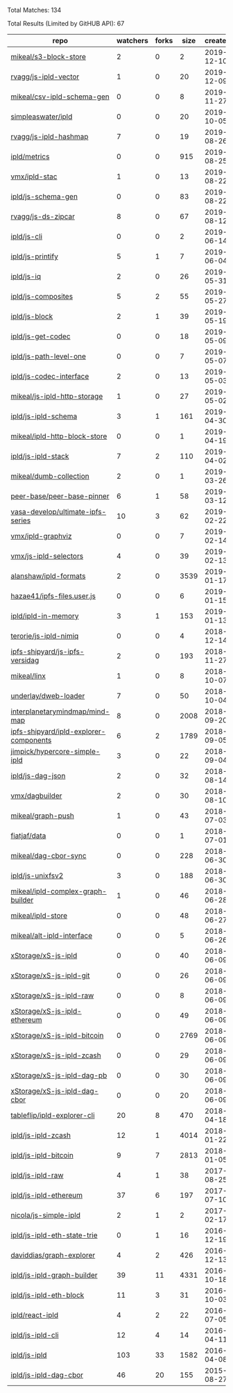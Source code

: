 Total Matches: 134

Total Results (Limited by GitHUB API): 67

| repo | watchers | forks | size | created | pushed |
| ---- | -------- | ----- | ---- | ------- | ------ |
| [mikeal/s3-block-store](https://github.com/mikeal/s3-block-store)| 2 | 0 | 2| 2019-12-10 | 2019-12-10 |
| [rvagg/js-ipld-vector](https://github.com/rvagg/js-ipld-vector)| 1 | 0 | 20| 2019-12-09 | 2019-12-09 |
| [mikeal/csv-ipld-schema-gen](https://github.com/mikeal/csv-ipld-schema-gen)| 0 | 0 | 8| 2019-11-27 | 2019-12-03 |
| [simpleaswater/ipld](https://github.com/simpleaswater/ipld)| 0 | 0 | 20| 2019-10-05 | 2019-12-08 |
| [rvagg/js-ipld-hashmap](https://github.com/rvagg/js-ipld-hashmap)| 7 | 0 | 19| 2019-08-26 | 2019-08-28 |
| [ipld/metrics](https://github.com/ipld/metrics)| 0 | 0 | 915| 2019-08-25 | 2019-12-29 |
| [vmx/ipld-stac](https://github.com/vmx/ipld-stac)| 1 | 0 | 13| 2019-08-22 | 2019-08-22 |
| [ipld/js-schema-gen](https://github.com/ipld/js-schema-gen)| 0 | 0 | 83| 2019-08-22 | 2019-12-03 |
| [rvagg/js-ds-zipcar](https://github.com/rvagg/js-ds-zipcar)| 8 | 0 | 67| 2019-08-12 | 2019-12-13 |
| [ipld/js-cli](https://github.com/ipld/js-cli)| 0 | 0 | 2| 2019-06-14 | 2019-08-14 |
| [ipld/js-printify](https://github.com/ipld/js-printify)| 5 | 1 | 7| 2019-06-04 | 2019-08-14 |
| [ipld/js-iq](https://github.com/ipld/js-iq)| 2 | 0 | 26| 2019-05-31 | 2019-08-14 |
| [ipld/js-composites](https://github.com/ipld/js-composites)| 5 | 2 | 55| 2019-05-27 | 2019-08-23 |
| [ipld/js-block](https://github.com/ipld/js-block)| 2 | 1 | 39| 2019-05-19 | 2019-12-03 |
| [ipld/js-get-codec](https://github.com/ipld/js-get-codec)| 0 | 0 | 18| 2019-05-09 | 2019-12-02 |
| [ipld/js-path-level-one](https://github.com/ipld/js-path-level-one)| 0 | 0 | 7| 2019-05-07 | 2019-08-14 |
| [ipld/js-codec-interface](https://github.com/ipld/js-codec-interface)| 2 | 0 | 13| 2019-05-03 | 2019-08-14 |
| [mikeal/js-ipld-http-storage](https://github.com/mikeal/js-ipld-http-storage)| 1 | 0 | 27| 2019-05-02 | 2019-08-29 |
| [ipld/js-ipld-schema](https://github.com/ipld/js-ipld-schema)| 3 | 1 | 161| 2019-04-30 | 2019-11-28 |
| [mikeal/ipld-http-block-store](https://github.com/mikeal/ipld-http-block-store)| 0 | 0 | 1| 2019-04-19 | 2019-04-19 |
| [ipld/js-ipld-stack](https://github.com/ipld/js-ipld-stack)| 7 | 2 | 110| 2019-04-02 | 2019-05-23 |
| [mikeal/dumb-collection](https://github.com/mikeal/dumb-collection)| 2 | 0 | 1| 2019-03-26 | 2019-03-26 |
| [peer-base/peer-base-pinner](https://github.com/peer-base/peer-base-pinner)| 6 | 1 | 58| 2019-03-12 | 2019-05-07 |
| [vasa-develop/ultimate-ipfs-series](https://github.com/vasa-develop/ultimate-ipfs-series)| 10 | 3 | 62| 2019-02-22 | 2019-12-08 |
| [vmx/ipld-graphviz](https://github.com/vmx/ipld-graphviz)| 0 | 0 | 7| 2019-02-14 | 2019-06-03 |
| [vmx/js-ipld-selectors](https://github.com/vmx/js-ipld-selectors)| 4 | 0 | 39| 2019-02-13 | 2019-03-06 |
| [alanshaw/ipld-formats](https://github.com/alanshaw/ipld-formats)| 2 | 0 | 3539| 2019-01-17 | 2019-01-18 |
| [hazae41/ipfs-files.user.js](https://github.com/hazae41/ipfs-files.user.js)| 0 | 0 | 6| 2019-01-15 | 2019-01-15 |
| [ipld/ipld-in-memory](https://github.com/ipld/ipld-in-memory)| 3 | 1 | 153| 2019-01-13 | 2019-12-29 |
| [terorie/js-ipld-nimiq](https://github.com/terorie/js-ipld-nimiq)| 0 | 0 | 4| 2018-12-14 | 2018-12-14 |
| [ipfs-shipyard/js-ipfs-versidag](https://github.com/ipfs-shipyard/js-ipfs-versidag)| 2 | 0 | 193| 2018-11-27 | 2018-12-11 |
| [mikeal/linx](https://github.com/mikeal/linx)| 1 | 0 | 8| 2018-10-07 | 2018-10-07 |
| [underlay/dweb-loader](https://github.com/underlay/dweb-loader)| 7 | 0 | 50| 2018-10-04 | 2019-08-19 |
| [interplanetarymindmap/mind-map](https://github.com/interplanetarymindmap/mind-map)| 8 | 0 | 2008| 2018-09-20 | 2018-11-15 |
| [ipfs-shipyard/ipld-explorer-components](https://github.com/ipfs-shipyard/ipld-explorer-components)| 6 | 2 | 1789| 2018-09-05 | 2019-12-23 |
| [jimpick/hypercore-simple-ipld](https://github.com/jimpick/hypercore-simple-ipld)| 3 | 0 | 22| 2018-09-04 | 2018-10-15 |
| [ipld/js-dag-json](https://github.com/ipld/js-dag-json)| 2 | 0 | 32| 2018-08-14 | 2019-09-18 |
| [vmx/dagbuilder](https://github.com/vmx/dagbuilder)| 2 | 0 | 30| 2018-08-10 | 2019-02-27 |
| [mikeal/graph-push](https://github.com/mikeal/graph-push)| 1 | 0 | 43| 2018-07-03 | 2018-07-07 |
| [fiatjaf/data](https://github.com/fiatjaf/data)| 0 | 0 | 1| 2018-07-01 | 2018-07-01 |
| [mikeal/dag-cbor-sync](https://github.com/mikeal/dag-cbor-sync)| 0 | 0 | 228| 2018-06-30 | 2019-11-25 |
| [ipld/js-unixfsv2](https://github.com/ipld/js-unixfsv2)| 3 | 0 | 188| 2018-06-30 | 2019-10-31 |
| [mikeal/ipld-complex-graph-builder](https://github.com/mikeal/ipld-complex-graph-builder)| 1 | 0 | 46| 2018-06-28 | 2018-06-29 |
| [mikeal/ipld-store](https://github.com/mikeal/ipld-store)| 0 | 0 | 48| 2018-06-27 | 2018-06-28 |
| [mikeal/alt-ipld-interface](https://github.com/mikeal/alt-ipld-interface)| 0 | 0 | 5| 2018-06-26 | 2018-06-26 |
| [xStorage/xS-js-ipld](https://github.com/xStorage/xS-js-ipld)| 0 | 0 | 40| 2018-06-09 | 2018-06-14 |
| [xStorage/xS-js-ipld-git](https://github.com/xStorage/xS-js-ipld-git)| 0 | 0 | 26| 2018-06-09 | 2018-06-14 |
| [xStorage/xS-js-ipld-raw](https://github.com/xStorage/xS-js-ipld-raw)| 0 | 0 | 8| 2018-06-09 | 2018-06-09 |
| [xStorage/xS-js-ipld-ethereum](https://github.com/xStorage/xS-js-ipld-ethereum)| 0 | 0 | 49| 2018-06-09 | 2018-06-14 |
| [xStorage/xS-js-ipld-bitcoin](https://github.com/xStorage/xS-js-ipld-bitcoin)| 0 | 0 | 2769| 2018-06-09 | 2018-06-13 |
| [xStorage/xS-js-ipld-zcash](https://github.com/xStorage/xS-js-ipld-zcash)| 0 | 0 | 29| 2018-06-09 | 2018-06-09 |
| [xStorage/xS-js-ipld-dag-pb](https://github.com/xStorage/xS-js-ipld-dag-pb)| 0 | 0 | 30| 2018-06-09 | 2018-06-13 |
| [xStorage/xS-js-ipld-dag-cbor](https://github.com/xStorage/xS-js-ipld-dag-cbor)| 0 | 0 | 20| 2018-06-09 | 2018-06-13 |
| [tableflip/ipld-explorer-cli](https://github.com/tableflip/ipld-explorer-cli)| 20 | 8 | 470| 2018-04-18 | 2018-11-09 |
| [ipld/js-ipld-zcash](https://github.com/ipld/js-ipld-zcash)| 12 | 1 | 4014| 2018-01-22 | 2019-12-23 |
| [ipld/js-ipld-bitcoin](https://github.com/ipld/js-ipld-bitcoin)| 9 | 7 | 2813| 2018-01-05 | 2019-12-23 |
| [ipld/js-ipld-raw](https://github.com/ipld/js-ipld-raw)| 4 | 1 | 38| 2017-08-25 | 2019-12-23 |
| [ipld/js-ipld-ethereum](https://github.com/ipld/js-ipld-ethereum)| 37 | 6 | 197| 2017-07-10 | 2019-12-23 |
| [nicola/js-simple-ipld](https://github.com/nicola/js-simple-ipld)| 2 | 1 | 2| 2017-02-17 | 2017-02-17 |
| [ipld/js-ipld-eth-state-trie](https://github.com/ipld/js-ipld-eth-state-trie)| 0 | 1 | 16| 2016-12-19 | 2018-01-25 |
| [daviddias/graph-explorer](https://github.com/daviddias/graph-explorer)| 4 | 2 | 426| 2016-12-13 | 2017-07-05 |
| [ipld/js-ipld-graph-builder](https://github.com/ipld/js-ipld-graph-builder)| 39 | 11 | 4331| 2016-10-18 | 2019-12-24 |
| [ipld/js-ipld-eth-block](https://github.com/ipld/js-ipld-eth-block)| 11 | 3 | 31| 2016-10-03 | 2017-11-20 |
| [ipld/react-ipld](https://github.com/ipld/react-ipld)| 4 | 2 | 22| 2016-07-05 | 2016-07-07 |
| [ipld/js-ipld-cli](https://github.com/ipld/js-ipld-cli)| 12 | 4 | 14| 2016-04-11 | 2018-01-10 |
| [ipld/js-ipld](https://github.com/ipld/js-ipld)| 103 | 33 | 1582| 2016-04-08 | 2019-12-23 |
| [ipld/js-ipld-dag-cbor](https://github.com/ipld/js-ipld-dag-cbor)| 46 | 20 | 155| 2015-08-27 | 2019-12-23 |
